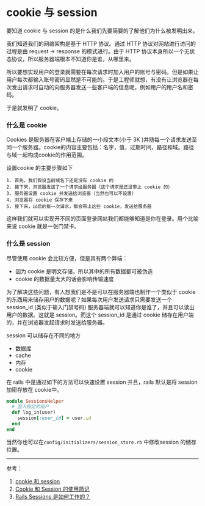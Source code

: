 # cookie 与 session 

要知道 cookie 与 session 的是什么我们先要简要的了解他们为什么被发明出来。

我们知道我们的网络架构是基于 HTTP 协议。通过 HTTP 协议对网站进行访问的过程是由 request → response 的模式进行。由于 HTTP 协议本身所以一个无状态协议，所以服务器端根本不知道你是谁，从哪里来。

所以要想实现用户的登录就需要在每次请求时加入用户的账号与密码。但是如果让用户每次都输入账号密码显然是不可能的。于是工程师就想，有没有让浏览器在每次发出请求时自动的向服务器发送一些客户端的信息呢，例如用户的用户名和密码。

于是就发明了 cookie。

### 什么是 cookie

Cookies 是服务器在客户端上存储的一小段文本(小于 3K )并随每一个请求发送至同一个服务器。cookie的内容主要包括：名字，值，过期时间，路径和域。路径与域一起构成cookie的作用范围。

设置cookie 的主要步骤如下

```
1. 首先，我们假设当前域名下还是没有 cookie 的
2. 接下来，浏览器发送了一个请求给服务器（这个请求是还没带上 cookie 的）
3. 服务器设置 cookie 并发送给浏览器（当然也可以不设置）
4. 浏览器将 cookie 保存下来
5. 接下来，以后的每一次请求，都会带上这些 cookie，发送给服务器
```

这样我们就可以实现开不同的页面登录网站我们都能够知道是你在登录。用个比喻来说 cookie 就是一张门禁卡。

### 什么是 session

尽管使用 cookie 会比较方便，但是其有两个弊端：

- 因为 cookie 是明文存储，所以其中的所有数据都可被伪造
- cookie 的数据量太大的话会影响传输速度

为了解决这些问题，有人想我们是不是可以在服务器端也制作一个类似于 cookie 的东西用来储存用户的数据呢？如果每次用户发送请求只需要发送一个 session_id (类似于输入门禁号码) 服务器端就可以知道你是谁了，并且可以读出用户的数据。这就是 session。而这个 session_id 是通过 cookie 储存在用户端的，并在浏览器发起请求时发送给服务器。

session 可以储存在不同的地方

- 数据库
- cache
- 内存
- cookie

在 rails 中是通过如下的方法可以快速设置 session 并且，rails 默认是将 session 加密存放在 cookie中。

```ruby
module SessionsHelper
  # 登入指定的用户
  def log_in(user)
    session[:user_id] = user.id
  end
end
```



当然你也可以在`config/initializers/session_store.rb` 中修改session 的储存位置。

----



参考：

1. [cookie 和 session](https://github.com/alsotang/node-lessons/tree/master/lesson16)
2. [Cookie 和 Session 的使用简记](http://mertensming.github.io/2016/10/19/cookie-session/)
3. [Rails Sessions 是如何工作的？](http://grantcss.com/blog/2015/03/23/how-rails-sessions-work/)


